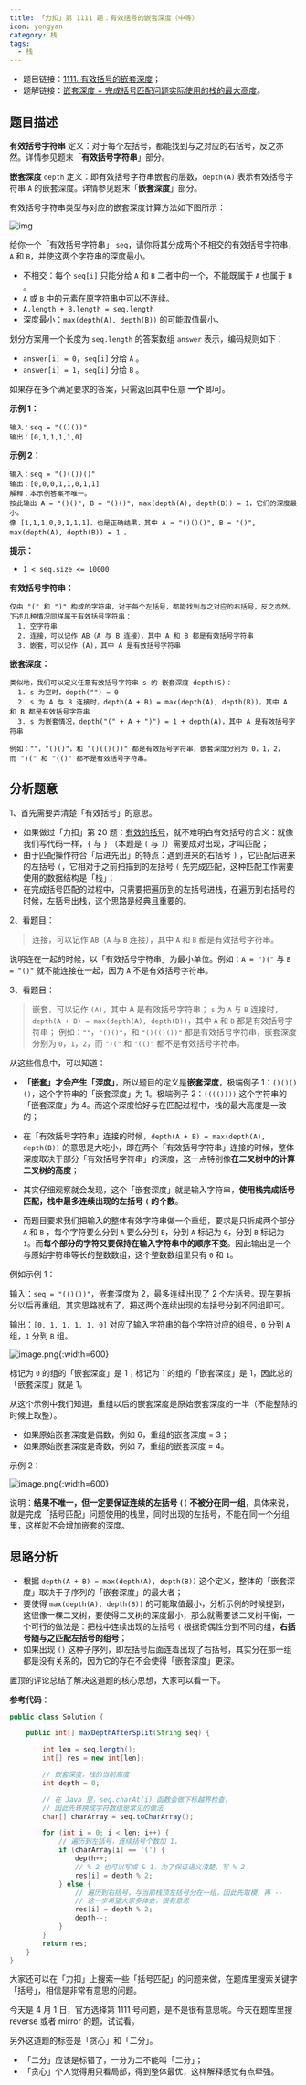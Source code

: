 ```yaml
---
title: 「力扣」第 1111 题：有效括号的嵌套深度（中等）
icon: yongyan
category: 栈
tags:
  - 栈
---
```


- 题目链接：[1111. 有效括号的嵌套深度](https://leetcode-cn.com/problems/maximum-nesting-depth-of-two-valid-parentheses-strings/)；
- 题解链接：[嵌套深度 = 完成括号匹配问题实际使用的栈的最大高度](https://leetcode-cn.com/problems/maximum-nesting-depth-of-two-valid-parentheses-strings/solution/qian-tao-shen-du-wan-cheng-gua-hao-pi-pei-wen-ti-s/)。

## 题目描述

**有效括号字符串** 定义：对于每个左括号，都能找到与之对应的右括号，反之亦然。详情参见题末「**有效括号字符串**」部分。

**嵌套深度** `depth` 定义：即有效括号字符串嵌套的层数，`depth(A)` 表示有效括号字符串 `A` 的嵌套深度。详情参见题末「**嵌套深度**」部分。

有效括号字符串类型与对应的嵌套深度计算方法如下图所示：

![img](https://assets.leetcode-cn.com/aliyun-lc-upload/uploads/2020/04/01/1111.png)

给你一个「有效括号字符串」 `seq`，请你将其分成两个不相交的有效括号字符串，`A` 和 `B`，并使这两个字符串的深度最小。

- 不相交：每个 `seq[i]` 只能分给 `A` 和 `B` 二者中的一个，不能既属于 `A` 也属于 `B` 。
- `A` 或 `B` 中的元素在原字符串中可以不连续。
- `A.length + B.length = seq.length`
- 深度最小：`max(depth(A), depth(B))` 的可能取值最小。

划分方案用一个长度为 `seq.length` 的答案数组 `answer` 表示，编码规则如下：

- `answer[i] = 0`，`seq[i]` 分给 `A` 。
- `answer[i] = 1`，`seq[i]` 分给 `B` 。

如果存在多个满足要求的答案，只需返回其中任意 **一个** 即可。

**示例 1：**

```
输入：seq = "(()())"
输出：[0,1,1,1,1,0]
```

**示例 2：**

```
输入：seq = "()(())()"
输出：[0,0,0,1,1,0,1,1]
解释：本示例答案不唯一。
按此输出 A = "()()", B = "()()", max(depth(A), depth(B)) = 1，它们的深度最小。
像 [1,1,1,0,0,1,1,1]，也是正确结果，其中 A = "()()()", B = "()", max(depth(A), depth(B)) = 1 。
```

**提示：**

- `1 < seq.size <= 10000`

**有效括号字符串：**

```
仅由 "(" 和 ")" 构成的字符串，对于每个左括号，都能找到与之对应的右括号，反之亦然。
下述几种情况同样属于有效括号字符串：
  1. 空字符串
  2. 连接，可以记作 AB（A 与 B 连接），其中 A 和 B 都是有效括号字符串
  3. 嵌套，可以记作 (A)，其中 A 是有效括号字符串
```

**嵌套深度：**

```
类似地，我们可以定义任意有效括号字符串 s 的 嵌套深度 depth(S)：
  1. s 为空时，depth("") = 0
  2. s 为 A 与 B 连接时，depth(A + B) = max(depth(A), depth(B))，其中 A 和 B 都是有效括号字符串
  3. s 为嵌套情况，depth("(" + A + ")") = 1 + depth(A)，其中 A 是有效括号字符串

例如：""，"()()"，和 "()(()())" 都是有效括号字符串，嵌套深度分别为 0，1，2，而 ")(" 和 "(()" 都不是有效括号字符串。
```

## 分析题意

1、首先需要弄清楚「有效括号」的意思。

- 如果做过「力扣」第 20 题：[有效的括号](https://leetcode-cn.com/problems/valid-parentheses/)，就不难明白有效括号的含义：就像我们写代码一样，`{` 与 `}` （本题是 `(` 与 `)`）需要成对出现，才叫匹配；
- 由于匹配操作符合「后进先出」的特点：遇到进来的右括号 `)` ，它匹配后进来的左括号 `(`，它相对于之前扫描到的左括号 `(` 先完成匹配，这种匹配工作需要使用的数据结构是「栈」；
- 在完成括号匹配的过程中，只需要把遍历到的左括号进栈，在遍历到右括号的时候，左括号出栈，这个思路是经典且重要的。

2、看题目：

> 连接，可以记作 `AB`（`A` 与 `B` 连接），其中 `A` 和 `B` 都是有效括号字符串。

说明连在一起的时候，以「有效括号字符串」为最小单位。例如：`A = ")("` 与 `B = "()"` 就不能连接在一起，因为 `A` 不是有效括号字符串。

3、看题目：

> 嵌套，可以记作 `(A)`，其中 A 是有效括号字符串；
> `s` 为 `A` 与 `B` 连接时，`depth(A + B) = max(depth(A), depth(B))`，其中 `A` 和 `B` 都是有效括号字符串；
> 例如：`""`，`"()()"`，和 `"()(()())"` 都是有效括号字符串，嵌套深度分别为 `0`，`1`，`2`，而 `")("` 和 `"(()"` 都不是有效括号字符串。

从这些信息中，可以知道：

- **「嵌套」才会产生「深度」**，所以题目的定义是**嵌套深度**，极端例子 1：`()()()()`，这个字符串的「嵌套深度」为 $1$。极端例子 2：`(((())))` 这个字符串的「嵌套深度」为 $4$。而这个深度恰好与在匹配过程中，栈的最大高度是一致的；

- 在「有效括号字符串」连接的时候，`depth(A + B) = max(depth(A), depth(B))` 的意思是大吃小，即在两个「有效括号字符串」连接的时候，整体深度取决于部分「有效括号字符串」的深度，这一点特别像**在二叉树中的计算二叉树的高度**；

- 其实仔细观察就会发现，这个「嵌套深度」就是输入字符串，**使用栈完成括号匹配，栈中最多连续出现的左括号 `(` 的个数**。

- 而题目要求我们把输入的整体有效字符串做一个重组，要求是只拆成两个部分 `A` 和 `B` ，每个字符要么分到 `A` 要么分到 `B`，分到 `A` 标记为 `0`，分到 `B` 标记为 `1`。而**每个部分的字符又要保持在输入字符串中的顺序不变**。因此输出是一个与原始字符串等长的整数数组，这个整数数组里只有 `0` 和 `1`。

例如示例 1：

输入：`seq = "(()())"`，嵌套深度为 2，最多连续出现了 2 个左括号。现在要拆分以后再重组，其实思路就有了，把这两个连续出现的左括号分到不同组即可。

输出：`[0, 1, 1, 1, 1, 0]` 对应了输入字符串的每个字符对应的组号，`0` 分到 `A` 组，`1` 分到 `B` 组。

![image.png](https://pic.leetcode-cn.com/adf9d154a6d9b2cb2da0b2d940c5d534ac3b07a389281a19558346b8aa28ebf8-image.png){:width=600}

标记为 `0` 的组的「嵌套深度」是 1；标记为 1 的组的「嵌套深度」是 1，因此总的「嵌套深度」就是 1。

从这个示例中我们知道，重组以后的嵌套深度是原始嵌套深度的一半（不能整除的时候上取整）。

- 如果原始嵌套深度是偶数，例如 6，重组的嵌套深度 = 3；
- 如果原始嵌套深度是奇数，例如 7，重组的嵌套深度 = 4。

示例 2：

![image.png](https://pic.leetcode-cn.com/b685ec7f24dc2990ef0950ab009fe4cdd78a591393691dc16dcc1324dd01423b-image.png){:width=600}

说明：**结果不唯一，但一定要保证连续的左括号 `((` 不被分在同一组**，具体来说，就是完成「括号匹配」问题使用的栈里，同时出现的左括号，不能在同一个分组里，这样就不会增加嵌套的深度。

## 思路分析

- 根据 `depth(A + B) = max(depth(A), depth(B))` 这个定义，整体的「嵌套深度」取决于子序列的「嵌套深度」的最大者；
- 要使得 `max(depth(A), depth(B))` 的可能取值最小，分析示例的时候提到，这很像一棵二叉树，要使得二叉树的深度最小，那么就需要该二叉树平衡，一个可行的做法是：把栈中连续出现的左括号 `(` 根据奇偶性分到不同的组，**右括号随与之匹配左括号的组号**；
- 如果出现 `()` 这种子序列，即左括号后面连着出现了右括号，其实分在那一组都是没有关系的，因为它的存在不会使得「嵌套深度」更深。

置顶的评论总结了解决这道题的核心思想，大家可以看一下。

**参考代码**：

```Java []
public class Solution {

    public int[] maxDepthAfterSplit(String seq) {

        int len = seq.length();
        int[] res = new int[len];

        // 嵌套深度，栈的当前高度
        int depth = 0;

        // 在 Java 里，seq.charAt(i) 函数会做下标越界检查，
        // 因此先转换成字符数组是常见的做法
        char[] charArray = seq.toCharArray();

        for (int i = 0; i < len; i++) {
            // 遍历到左括号，连续括号个数加 1，
            if (charArray[i] == '(') {
                depth++;
                // % 2 也可以写成 & 1，为了保证语义清楚，写 % 2
                res[i] = depth % 2;
            } else {
                // 遍历到右括号，与当前栈顶左括号分在一组，因此先取模，再 --
                // 这一步希望大家多体会，很有意思
                res[i] = depth % 2;
                depth--;
            }
        }
        return res;
    }
}
```

大家还可以在「力扣」上搜索一些「括号匹配」的问题来做，在题库里搜索关键字「括号」，相信是非常有意思的问题。

今天是 4 月 1 日，官方选择第 1111 号问题，是不是很有意思呢。今天在题库里搜 reverse 或者 mirror 的题，试试看。

另外这道题的标签是「贪心」和「二分」。

- 「二分」应该是标错了，一分为二不能叫「二分」；
- 「贪心」个人觉得用只看局部，得到整体最优，这样解释感觉有点牵强。
